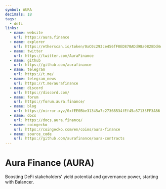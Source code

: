 ```yaml
---
symbol: AURA
decimals: 18
tags:
  - defi
links:
  - name: website
    url: https://aura.finance
  - name: explorer
    url: https://etherscan.io/token/0xC0c293ce456fF0ED870ADd98a0828Dd4d2903DBF
  - name: twitter
    url: https://twitter.com/AuraFinance
  - name: github
    url: https://github.com/aurafinance
  - name: telegram
    url: https://t.me/
  - name: telegram_news
    url: https://t.me/aurafinance
  - name: discord
    url: https://discord.com/
  - name: forum
    url: https://forum.aura.finance/
  - name: blog
    url: https://mirror.xyz/0xfEE0Bbe31345a7c27368534fEf45a57133FF3A86
  - name: docs
    url: https://docs.aura.finance/
  - name: coingecko
    url: https://coingecko.com/en/coins/aura-finance
  - name: source_code
    url: https://github.com/aurafinance/aura-contracts
---
```


# Aura Finance (AURA)

Boosting DeFi stakeholders' yield potential and governance power, starting with Balancer.
